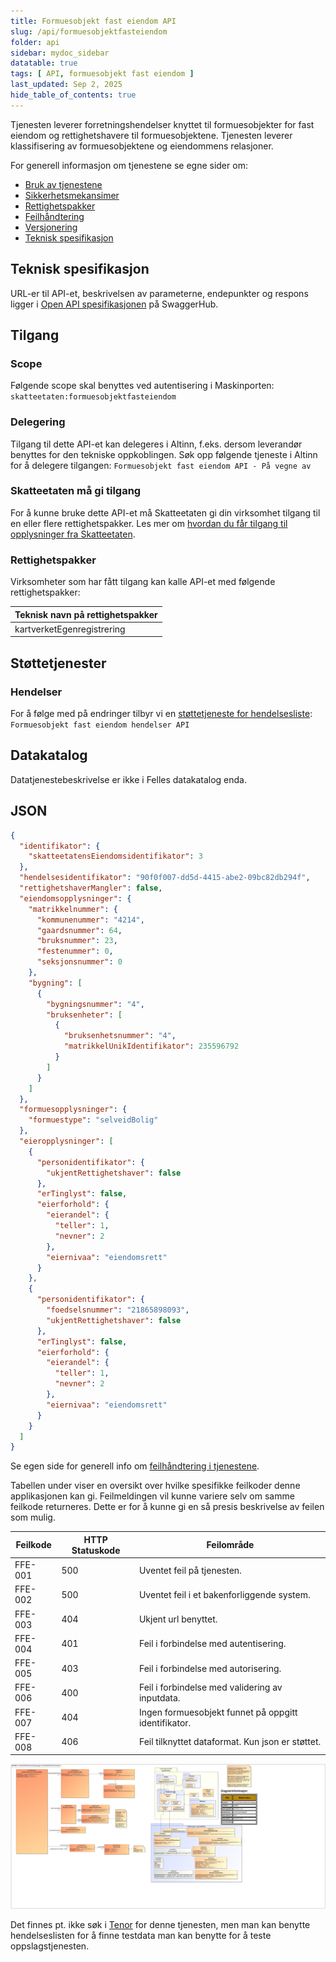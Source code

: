 ```yaml
---
title: Formuesobjekt fast eiendom API
slug: /api/formuesobjektfasteiendom
folder: api
sidebar: mydoc_sidebar
datatable: true
tags: [ API, formuesobjekt fast eiendom ]
last_updated: Sep 2, 2025
hide_table_of_contents: true
---
```


<Summary>Tjenesten leverer forretningshendelser knyttet til formuesobjekter for fast eiendom og rettighetshavere til
formuesobjektene. Tjenesten leverer klassifisering av formuesobjektene og eiendommens relasjoner.</Summary>

<Tabs underline={true}>
<TabItem headerText="Om tjenesten" itemKey="itemKey-1" default>

For generell informasjon om tjenestene se egne sider om:

* [Bruk av tjenestene](../om/bruk.md)
* [Sikkerhetsmekansimer](../om/sikkerhet.md)
* [Rettighetspakker](../om/rettighetspakker.md)
* [Feilhåndtering](../om/feil.md)
* [Versjonering](../om/versjoner.md)
* [Teknisk spesifikasjon](../om/tekniskspesifikasjon.md)

## Teknisk spesifikasjon

URL-er til API-et, beskrivelsen av parameterne, endepunkter og respons ligger
i [Open API spesifikasjonen](https://app.swaggerhub.com/apis/skatteetaten/formuesobjekt-fast-eiendom-api/) på
SwaggerHub.

## Tilgang

### Scope

Følgende scope skal benyttes ved autentisering i Maskinporten: `skatteetaten:formuesobjektfasteiendom`

### Delegering

Tilgang til dette API-et kan delegeres i Altinn, f.eks. dersom leverandør benyttes for den tekniske oppkoblingen. Søk
opp følgende tjeneste i Altinn for å delegere tilgangen: `Formuesobjekt fast eiendom API - På vegne av`

### Skatteetaten må gi tilgang

For å kunne bruke dette API-et må Skatteetaten gi din virksomhet tilgang til en eller flere rettighetspakker. Les mer om [hvordan du får tilgang til opplysninger fra Skatteetaten](https://www.skatteetaten.no/deling/).

### Rettighetspakker

Virksomheter som har fått tilgang kan kalle API-et med følgende rettighetspakker:

| Teknisk navn på rettighetspakker |	
|----------------------------|
| kartverketEgenregistrering |

## Støttetjenester

### Hendelser

For å følge med på endringer tilbyr vi
en [støttetjeneste for hendelsesliste](./hendelser.md): `Formuesobjekt fast eiendom hendelser API`

## Datakatalog

Datatjenestebeskrivelse er ikke i Felles datakatalog enda.

</TabItem>
<TabItem headerText="Eksempler" itemKey="itemKey-2"> 

## JSON

```json
{
  "identifikator": {
    "skatteetatensEiendomsidentifikator": 3
  },
  "hendelsesidentifikator": "90f0f007-dd5d-4415-abe2-09bc82db294f",
  "rettighetshaverMangler": false,
  "eiendomsopplysninger": {
    "matrikkelnummer": {
      "kommunenummer": "4214",
      "gaardsnummer": 64,
      "bruksnummer": 23,
      "festenummer": 0,
      "seksjonsnummer": 0
    },
    "bygning": [
      {
        "bygningsnummer": "4",
        "bruksenheter": [
          {
            "bruksenhetsnummer": "4",
            "matrikkelUnikIdentifikator": 235596792
          }
        ]
      }
    ]
  },
  "formuesopplysninger": {
    "formuestype": "selveidBolig"
  },
  "eieropplysninger": [
    {
      "personidentifikator": {
        "ukjentRettighetshaver": false
      },
      "erTinglyst": false,
      "eierforhold": {
        "eierandel": {
          "teller": 1,
          "nevner": 2
        },
        "eiernivaa": "eiendomsrett"
      }
    },
    {
      "personidentifikator": {
        "foedselsnummer": "21865898093",
        "ukjentRettighetshaver": false
      },
      "erTinglyst": false,
      "eierforhold": {
        "eierandel": {
          "teller": 1,
          "nevner": 2
        },
        "eiernivaa": "eiendomsrett"
      }
    }
  ]
}

```

</TabItem>
<TabItem headerText="Feilkoder" itemKey="itemKey-3">

Se egen side for generell info om [feilhåndtering i tjenestene](../om/feil.md).

Tabellen under viser en oversikt over hvilke spesifikke feilkoder denne applikasjonen kan gi. Feilmeldingen vil kunne
variere selv om samme feilkode returneres. Dette er for å kunne gi en så presis beskrivelse av feilen som mulig.

| Feilkode | HTTP Statuskode | Feilområde                                           |
|----------|-----------------|------------------------------------------------------|
| FFE-001  | 500             | Uventet feil på tjenesten.                           |
| FFE-002  | 500             | Uventet feil i et bakenforliggende system.           |
| FFE-003  | 404             | Ukjent url benyttet.                                 |
| FFE-004  | 401             | Feil i forbindelse med autentisering.                |
| FFE-005  | 403             | Feil i forbindelse med autorisering.                 |
| FFE-006  | 400             | Feil i forbindelse med validering av inputdata.      |
| FFE-007  | 404             | Ingen formuesobjekt funnet på oppgitt identifikator. |
| FFE-008  | 406             | Feil tilknyttet dataformat. Kun json er støttet.     |

</TabItem>
<TabItem headerText="Informasjonsmodell" itemKey="itemKey-4">

[![Formuesobjekt fast eiendom API](../../static/download/Informasjonsmodell_FormuesobjektFastEiendomOppslag.png)](../../static/download/Informasjonsmodell_FormuesobjektFastEiendomOppslag.png)

</TabItem>
<TabItem headerText="Test" itemKey="itemKey-5">

Det finnes pt. ikke søk i [Tenor](../test/tenor.md) for denne tjenesten, men man kan benytte hendelseslisten for å finne
testdata man kan benytte for å teste oppslagstjenesten.

</TabItem>
</Tabs>
